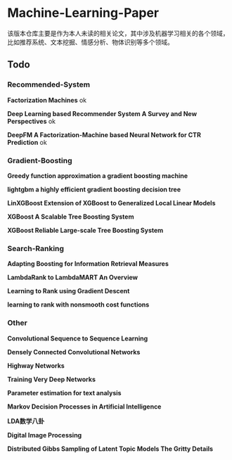 # Machine-Learning-Paper #

该版本仓库主要是作为本人未读的相关论文，其中涉及机器学习相关的各个领域，比如推荐系统、文本挖掘、情感分析、物体识别等多个领域。

## Todo ##

### Recommended-System ###

**Factorization Machines** ok

**Deep Learning based Recommender System A Survey and New Perspectives** ok

**DeepFM A Factorization-Machine based Neural Network for CTR Prediction** ok

### Gradient-Boosting ###

**Greedy function approximation a gradient boosting machine**

**lightgbm a highly efficient gradient boosting decision tree**

**LinXGBoost Extension of XGBoost to Generalized Local Linear Models**

**XGBoost A Scalable Tree Boosting System**

**XGBoost Reliable Large-scale Tree Boosting System**

### Search-Ranking ###

**Adapting Boosting for Information Retrieval Measures**

**LambdaRank to LambdaMART An Overview**

**Learning to Rank using Gradient Descent**

**learning to rank with nonsmooth cost functions**

### Other ###

**Convolutional Sequence to Sequence Learning**

**Densely Connected Convolutional Networks**

**Highway Networks**

**Training Very Deep Networks**

**Parameter estimation for text analysis**

**Markov Decision Processes in Artificial Intelligence**

**LDA数学八卦**

**Digital Image Processing**

**Distributed Gibbs Sampling of Latent Topic Models The Gritty Details**